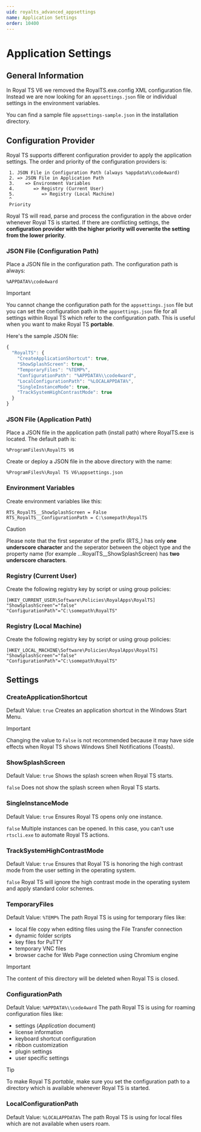 ```yaml
---
uid: royalts_advanced_appsettings
name: Application Settings
order: 10400
---
```


# Application Settings

## General Information
In Royal TS V6 we removed the RoyalTS.exe.config XML configuration file. Instead we are now looking for an `appsettings.json` file or individual settings in the environment variables.  

You can find a sample file `appsettings-sample.json` in the installation directory.  

## Configuration Provider
Royal TS supports different configuration provider to apply the application settings. The order and priority of the configuration providers is:
```none
 1. JSON File in Configuration Path (always %appdata%\code4ward)
 2. => JSON File in Application Path
 3.    => Environment Variables
 4.       => Registry (Current User)
 5.          => Registry (Local Machine)
 ^
 Priority
```
Royal TS will read, parse and process the configuration in the above order whenever Royal TS is started. If there are conflicting settings, the **configuration provider with the higher priority will overwrite the setting from the lower priority**.

### JSON File (Configuration Path)
Place a JSON file in the configuration path. The configuration path is always:
```batchfile
%APPDATA%\code4ward
```
> [!IMPORTANT]
> You cannot change the configuration path for the `appsettings.json` file but you can set the configuration path in the `appsettings.json` file for all settings within Royal TS which refer to the configuration path. This is useful when you want to make Royal TS **portable**.

Here's the sample JSON file:
```javascript
{
  "RoyalTS": {
    "CreateApplicationShortcut": true,
    "ShowSplashScreen": true,
    "TemporaryFiles": "%TEMP%",
    "ConfigurationPath": "%APPDATA%\\code4ward",
    "LocalConfigurationPath": "%LOCALAPPDATA%",
    "SingleInstanceMode": true,
    "TrackSystemHighContrastMode": true
  } 
}
```

### JSON File (Application Path)
Place a JSON file in the application path (install path) where RoyalTS.exe is located. The default path is:
```batchfile
%ProgramFiles%\RoyalTS V6
```
Create or deploy a JSON file in the above directory with the name:
```batchfile
%ProgramFiles%\Royal TS V6\appsettings.json
```

### Environment Variables
Create environment variables like this:
```batchfile
RTS_RoyalTS__ShowSplashScreen = False
RTS_RoyalTS__ConfigurationPath = C:\somepath\RoyalTS
```
> [!CAUTION]
> Please note that the first seperator of the prefix (RTS_) has only **one underscore character** and the seperator between the object type and the property name (for example ...RoyalTS__ShowSplashScreen) has **two underscore characters**.

### Registry (Current User)
Create the following registry key by script or using group policies:
```batchfile
[HKEY_CURRENT_USER\Software\Policies\RoyalApps\RoyalTS]
"ShowSplashScreen"="false"
"ConfigurationPath"="C:\somepath\RoyalTS"
```

### Registry (Local Machine)
Create the following registry key by script or using group policies:
```batchfile
[HKEY_LOCAL_MACHINE\Software\Policies\RoyalApps\RoyalTS]
"ShowSplashScreen"="false"
"ConfigurationPath"="C:\somepath\RoyalTS"
```

## Settings

### CreateApplicationShortcut
Default Value: `true`
Creates an application shortcut in the Windows Start Menu.

> [!IMPORTANT]
> Changing the value to `False` is not recommended because it may have side effects when Royal TS shows Windows Shell Notifications (Toasts).

### ShowSplashScreen
Default Value: `true`
Shows the splash screen when Royal TS starts.

`false`
Does not show the splash screen when Royal TS starts.

### SingleInstanceMode
Default Value: `true`
Ensures Royal TS opens only one instance.

`false`
Multiple instances can be opened. In this case, you can't use `rtscli.exe` to automate Royal TS actions.

### TrackSystemHighContrastMode
Default Value: `true`
Ensures that Royal TS is honoring the high contrast mode from the user setting in the operating system.

`false`
Royal TS will ignore the high contrast mode in the operating system and apply standard color schemes.

### TemporaryFiles
Default Value: `%TEMP%`
The path Royal TS is using for temporary files like:
- local file copy when editing files using the File Transfer connection
- dynamic folder scripts
- key files for PuTTY
- temporary VNC files
- browser cache for Web Page connection using Chromium engine

> [!IMPORTANT]
> The content of this directory will be deleted when Royal TS is closed.

### ConfigurationPath
Default Value: `%APPDATA%\\code4ward`
The path Royal TS is using for roaming configuration files like:
- settings (*Application* document)
- license information
- keyboard shortcut configuration
- ribbon customization
- plugin settings
- user specific settings

> [!TIP]
> To make Royal TS *portable*, make sure you set the configuration path to a directory which is available whenever Royal TS is started.

### LocalConfigurationPath
Default Value: `%LOCALAPPDATA%`
The path Royal TS is using for local files which are not available when users roam.
